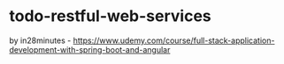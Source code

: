 # todo-restful-web-services
by in28minutes -  https://www.udemy.com/course/full-stack-application-development-with-spring-boot-and-angular
